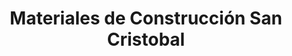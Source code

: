 ---
title: "Materiales de Construcción San Cristobal"
url: /hinojosa-del-duque/materiales-de-construccion-san-cristobal/
shop: comercio
---